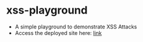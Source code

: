# xss-playground

- A simple playground to demonstrate XSS Attacks
- Access the deployed site here: [link](https://66cbd0e0616fe4a93b3c852b--lustrous-kelpie-d3ec26.netlify.app/)
